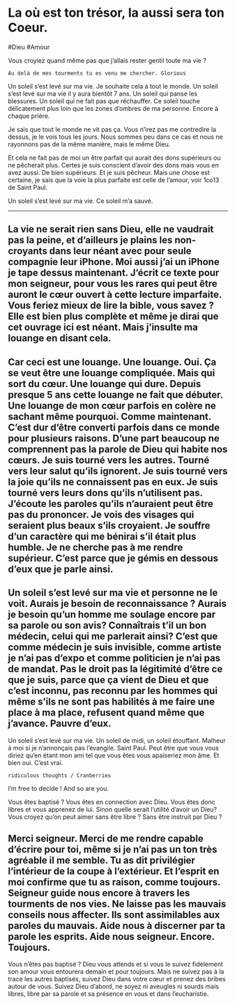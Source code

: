 # La où est ton trésor, la aussi sera ton Coeur. 
#Dieu #Amour


Vous croyiez quand même pas que j’allais rester gentil toute ma vie ?

`Au delà de mes tourments tu es venu me chercher. Glorious `

Un soleil s’est levé sur ma vie. Je souhaite cela à tout le monde. Un soleil s’est levé sur ma vie il y aura bientôt 7 ans.  Un soleil qui panse les blessures.  Un soleil qui ne fait pas que réchauffer. Ce soleil touche délicatement plus loin que les zones d’ombres de ma personne. Encore à chaque prière. 

Je sais que tout le monde ne vit pas ça. Vous n’irez pas me contredire la dessus, je le vois tous les jours. Nous sommes peu dans ce cas et nous ne rayonnons pas de la même manière, mais le même Dieu. 

Et cela ne fait pas de moi un être parfait qui aurait des dons supérieurs ou ne pêcherait plus. Certes je suis conscient d’avoir des dons mais vous en avez aussi.  De bien supérieurs. Et je suis pêcheur. Mais une chose est certaine, je sais que la voie la plus parfaite est celle de l’amour, voir 1co13 de Saint Paul. 

Un soleil s’est levé sur ma vie. Ce soleil m’a sauvé. 

---

La vie ne serait rien sans Dieu, elle ne vaudrait pas la peine, et d’ailleurs je plains les non-croyants dans leur néant avec pour seule compagnie leur iPhone. Moi aussi j’ai un iPhone je tape dessus maintenant. J’écrit ce texte pour mon seigneur, pour vous les rares qui peut être auront le cœur ouvert à cette lecture imparfaite. Vous feriez mieux de lire la bible, vous savez ? Elle est bien plus complète et même je dirai que cet ouvrage ici est néant. Mais j’insulte ma louange en disant cela. 
---
Car ceci est une louange. Une louange. Oui. Ça se veut être une louange compliquée. Mais qui sort du cœur. Une louange qui dure. Depuis presque 5 ans cette louange ne fait que débuter. 
Une louange de mon cœur parfois en colère ne sachant même pourquoi. Comme maintenant. 
C’est dur d’être converti parfois dans ce monde pour plusieurs raisons. D’une part beaucoup ne comprennent pas la parole de Dieu qui habite nos cœurs. Je suis tourné vers les autres. Tourné vers leur salut qu’ils ignorent. Je suis tourné vers la joie qu’ils ne connaissent pas en eux. Je suis tourné vers leurs dons qu’ils n’utilisent pas. J’écoute les paroles qu’ils n’auraient peut être pas du prononcer.  Je vois des visages qui seraient plus beaux s’ils croyaient. Je souffre d’un caractère qui me bénirai s’il était plus humble. Je ne cherche pas à me rendre supérieur. C’est parce que je gémis en dessous d’eux que je parle ainsi. 
---
Un soleil s’est levé sur ma vie et personne ne le voit. Aurais je besoin de reconnaissance ? Aurais je besoin qu’un homme me soulage encore par sa parole ou son avis? Connaîtrais t’il un bon médecin, celui qui me parlerait ainsi?  C’est que comme médecin je suis invisible, comme artiste je n’ai pas d’expo et comme politicien je n’ai pas de mandat. 
Pas le droit pas la légitimité d’être ce que je suis, parce que ça vient de Dieu et que c’est inconnu, pas reconnu par les hommes qui même s’ils ne sont pas habilités à me faire une place à ma place, refusent quand même que j’avance.  Pauvre d’eux. 
---
Un soleil s’est levé sur ma vie. Un soleil de midi, un soleil étouffant. Malheur à moi si je n’annonçais pas l’évangile.  Saint Paul. Peut être que vous vous diriez qu’en étant mon ami tel que vous êtes vous apaiseriez mon âme. 
Et bien oui.  C’est vrai. 

`ridiculous thoughts / Cranberries`

I’m free to decide !
And so are you. 

Vous êtes baptisé ? Vous êtes en connection avec Dieu. Vous êtes donc libres et vous apprenez de lui. Sinon quelle serait l’utilité d’avoir un Dieu? Vous croyez qu’on peut aimer sans être libre ? Sans être instruit par Dieu ?


Merci seigneur. Merci de me rendre capable d’écrire pour toi, même si je n’ai pas un ton très agréable il me semble. Tu as dit privilégier l’intérieur de la coupe à l’extérieur. Et l’esprit en moi confirme que tu as raison, comme toujours. 
Seigneur guide nous encore à travers les tourments de nos vies. Ne laisse pas les mauvais conseils nous affecter. Ils sont assimilables aux paroles du mauvais. Aide nous à discerner par ta parole les esprits. Aide nous seigneur. Encore. Toujours. 
---
Vous n’êtes pas baptisé ? Dieu vous attends et si vous le suivez fidèlement son amour vous entourera demain et pour toujours. Mais ne suivez pas à la trace les autres baptisés, suivez Dieu dans votre cœur et prenez des bribes autour de vous.  Suivez Dieu d’abord, ne soyez ni aveugles ni sourds mais libres, libre par sa parole et sa présence en vous et dans l’eucharistie. 
